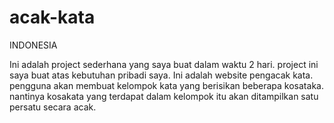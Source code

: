 # acak-kata
INDONESIA

Ini adalah project sederhana yang saya buat dalam waktu 2 hari. project ini saya buat atas kebutuhan pribadi saya.
Ini adalah website pengacak kata. pengguna akan membuat kelompok kata yang berisikan beberapa kosataka. nantinya kosakata yang terdapat dalam kelompok itu akan ditampilkan satu persatu secara acak.
